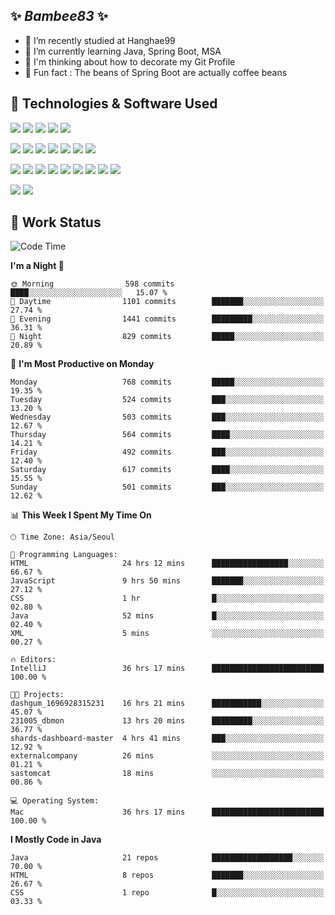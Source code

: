 ##  ✨ _Bambee83_ ✨ 

- 🔭 I’m recently studied at Hanghae99
- 🌱 I’m currently learning Java, Spring Boot, MSA
- 🤔 I'm thinking about how to decorate my Git Profile
- 🪹 Fun fact : The beans of Spring Boot are actually coffee beans 

<!-- - 💬 Ask me about ...
- 📫 How to reach me: ...
- 😄 Pronouns: ...
- 👯 I’m looking to collaborate on ...-->

## 🔧  Technologies & Software Used

<img src="https://img.shields.io/badge/Java-007396?style=flat-round&logo=OpenJDK&logoColor=white"/> <img src="https://img.shields.io/badge/Spring-6DB33F?style=flat-round&logo=spring&logoColor=white"/>   <img src="https://img.shields.io/badge/SpringBoot-6DB33F?style=flat-round&logo=springboot&logoColor=white"/>  <img src="https://img.shields.io/badge/SpringSecurity-6DB33F?style=flat-round&logo=SpringSecurity&logoColor=white"/>   <img src="https://img.shields.io/badge/JSON Web Token-000000?style=flat-round&logo=JSON Web Tokens&logoColor=white"/> 

<img src="https://img.shields.io/badge/github-181717?style=flat-round&logo=github&logoColor=white"/> <img src="https://img.shields.io/badge/git-F05032?style=flat-round&logo=git&logoColor=white"/> <img src="https://img.shields.io/badge/githubactions-2088FF?style=flat-round&logo=githubactions&logoColor=white"/>  <img src="https://img.shields.io/badge/Gradle-02303A?style=flat-round&logo=Gradle&logoColor=white"/>  <img src="https://img.shields.io/badge/IntelliJIDEA-000000?style=flat-round&logo=IntelliJIDEA&logoColor=white"/>  <img src="https://img.shields.io/badge/Postman-FF6C37?style=flat-round&logo=Postman&logoColor=white"/>  <img src="https://img.shields.io/badge/Sourcetree-0052CC?style=flat-round&logo=Sourcetree&logoColor=white"/>

<img src="https://img.shields.io/badge/AmazonS3-569A31?style=flat-round&logo=AmazonS3&logoColor=white"/>  <img src="https://img.shields.io/badge/AmazonEC2-FF9900?style=flat-round&logo=AmazonEC2&logoColor=white"/>  <img src="https://img.shields.io/badge/AmazonRDS-527FFF?style=flat-round&logo=AmazonRDS&logoColor=white"/>  <img src="https://img.shields.io/badge/MySQL-4479A1?style=flat-round&logo=MySQL&logoColor=white"/>  <img src="https://img.shields.io/badge/MongoDB-47A248?style=flat-round&logo=MongoDB&logoColor=white"/> <img src="https://img.shields.io/badge/Ubuntu-E95420?style=flat-round&logo=Ubuntu&logoColor=white"/> <img src="https://img.shields.io/badge/FileZilla-BF0000?style=flat-round&logo=filezilla&logoColor=white"/> <img src="https://img.shields.io/badge/Notion-000000?style=flat-round&logo=Notion&logoColor=white"/> <img src="https://img.shields.io/badge/Slack-F06A6A?style=flat-round&logo=slack&logoColor=white"/>

<img src="https://img.shields.io/badge/AmazonCloudfront-3693F3?style=flat-round&logo=iCloud&logoColor=white"/> <img src="https://img.shields.io/badge/ApacheJMeter-D22128?style=flat-round&logo=apachejmeter&logoColor=white"/> 
 
<!-- Markdown lang
[![Bambee83 Badge](https://img.shields.io/badge/Bambee83'blog-4A154B.svg?&style=for-the-badge&logo=Bloglovin&link=https://blog.naver.com/bambee83)](https://blog.naver.com/bambee83)
## 🚀  GitHub stats & Top Langs
[![Bambee83's GitHub stats-Dark](https://github-readme-stats.vercel.app/api?username=bambee83&show_icons=true&theme=dark#gh-dark-mode-only)]((https://github.com/bambee83/github-readme-stats#gh-dark-mode-only))
![Top Langs-Dark](https://github-readme-stats.vercel.app/api/top-langs/?username=bambee83&layout=compact&theme=dark#gh-dark-mode-only)
## 🐳   Project
[mini project - SeoulCulturePort](https://github.com/event-information)
[clone coding - Instaclone](https://github.com/instaclone8)
[final project - emotrak](https://github.com/EmoTrak)
[![bambee83's wakatime stats](https://github-readme-stats.vercel.app/api/wakatime?username=bambee83)]
 -->
## 🐳 Work Status
<!--START_SECTION:waka-->
![Code Time](http://img.shields.io/badge/Code%20Time-361%20hrs%2010%20mins-blue)

**I'm a Night 🦉** 

```text
🌞 Morning                598 commits         ████░░░░░░░░░░░░░░░░░░░░░   15.07 % 
🌆 Daytime                1101 commits        ███████░░░░░░░░░░░░░░░░░░   27.74 % 
🌃 Evening                1441 commits        █████████░░░░░░░░░░░░░░░░   36.31 % 
🌙 Night                  829 commits         █████░░░░░░░░░░░░░░░░░░░░   20.89 % 
```
📅 **I'm Most Productive on Monday** 

```text
Monday                   768 commits         █████░░░░░░░░░░░░░░░░░░░░   19.35 % 
Tuesday                  524 commits         ███░░░░░░░░░░░░░░░░░░░░░░   13.20 % 
Wednesday                503 commits         ███░░░░░░░░░░░░░░░░░░░░░░   12.67 % 
Thursday                 564 commits         ████░░░░░░░░░░░░░░░░░░░░░   14.21 % 
Friday                   492 commits         ███░░░░░░░░░░░░░░░░░░░░░░   12.40 % 
Saturday                 617 commits         ████░░░░░░░░░░░░░░░░░░░░░   15.55 % 
Sunday                   501 commits         ███░░░░░░░░░░░░░░░░░░░░░░   12.62 % 
```


📊 **This Week I Spent My Time On** 

```text
🕑︎ Time Zone: Asia/Seoul

💬 Programming Languages: 
HTML                     24 hrs 12 mins      █████████████████░░░░░░░░   66.67 % 
JavaScript               9 hrs 50 mins       ███████░░░░░░░░░░░░░░░░░░   27.12 % 
CSS                      1 hr                █░░░░░░░░░░░░░░░░░░░░░░░░   02.80 % 
Java                     52 mins             █░░░░░░░░░░░░░░░░░░░░░░░░   02.40 % 
XML                      5 mins              ░░░░░░░░░░░░░░░░░░░░░░░░░   00.27 % 

🔥 Editors: 
IntelliJ                 36 hrs 17 mins      █████████████████████████   100.00 % 

🐱‍💻 Projects: 
dashgum_1696928315231    16 hrs 21 mins      ███████████░░░░░░░░░░░░░░   45.07 % 
231005_dbmon             13 hrs 20 mins      █████████░░░░░░░░░░░░░░░░   36.77 % 
shards-dashboard-master  4 hrs 41 mins       ███░░░░░░░░░░░░░░░░░░░░░░   12.92 % 
externalcompany          26 mins             ░░░░░░░░░░░░░░░░░░░░░░░░░   01.21 % 
sastomcat                18 mins             ░░░░░░░░░░░░░░░░░░░░░░░░░   00.86 % 

💻 Operating System: 
Mac                      36 hrs 17 mins      █████████████████████████   100.00 % 
```

**I Mostly Code in Java** 

```text
Java                     21 repos            ██████████████████░░░░░░░   70.00 % 
HTML                     8 repos             ███████░░░░░░░░░░░░░░░░░░   26.67 % 
CSS                      1 repo              █░░░░░░░░░░░░░░░░░░░░░░░░   03.33 % 
```




<!--END_SECTION:waka-->
